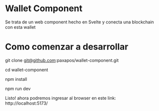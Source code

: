 # Wallet Component

Se trata de un web component hecho en Svelte
y conecta una blockchain con esta wallet

# Como comenzar a desarrollar

git clone git@github.com:paxapos/wallet-component.git

cd wallet-component

npm install

npm run dev


Listo! ahora podremos ingresar al browser en este link:
http://localhost:5173/


